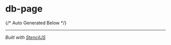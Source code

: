 # db-page



{/* Auto Generated Below */}


----------------------------------------------

*Built with [StencilJS](https://stenciljs.com/)*
